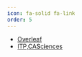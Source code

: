 ```yaml
---
icon: fa-solid fa-link
order: 5
---
```


- [Overleaf](https://www.overleaf.com/project)
-  [ITP,CASciences](https://itp.cas.cn/)